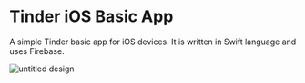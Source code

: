 # Tinder iOS Basic App

A simple Tinder basic app for iOS devices.
It is written in Swift language and uses Firebase.

![untitled design](https://user-images.githubusercontent.com/23249828/52316034-fa56ca00-29fc-11e9-81b9-3f1db4ecd662.png)
